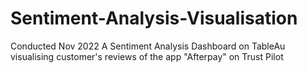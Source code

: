 # Sentiment-Analysis-Visualisation
Conducted Nov 2022
A Sentiment Analysis Dashboard on TableAu visualising customer's reviews of the app "Afterpay" on Trust Pilot
